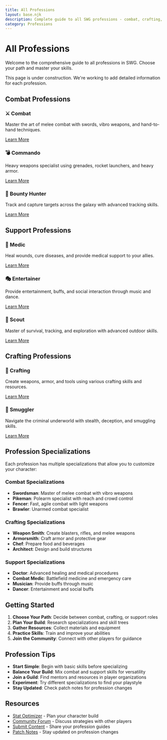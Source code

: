 ```yaml
---
title: All Professions
layout: base.njk
description: Complete guide to all SWG professions - combat, crafting, entertainment, and more
category: Professions
---
```


# All Professions

Welcome to the comprehensive guide to all professions in SWG. Choose your path and master your skills.

<div class="construction-notice">
This page is under construction. We're working to add detailed information for each profession.
</div>

## Combat Professions

<div class="hub-grid">
  <div class="content-card">
    <h3>⚔️ Combat</h3>
    <p>Master the art of melee combat with swords, vibro weapons, and hand-to-hand techniques.</p>
    <a href="/professions/combat/" class="btn btn-primary">Learn More</a>
  </div>

  <div class="content-card">
    <h3>💣 Commando</h3>
    <p>Heavy weapons specialist using grenades, rocket launchers, and heavy armor.</p>
    <a href="/professions/commando/" class="btn btn-primary">Learn More</a>
  </div>

  <div class="content-card">
    <h3>🎯 Bounty Hunter</h3>
    <p>Track and capture targets across the galaxy with advanced tracking skills.</p>
    <a href="/professions/bounty-hunter/" class="btn btn-primary">Learn More</a>
  </div>
</div>

## Support Professions

<div class="hub-grid">
  <div class="content-card">
    <h3>🏥 Medic</h3>
    <p>Heal wounds, cure diseases, and provide medical support to your allies.</p>
    <a href="/professions/medic/" class="btn btn-primary">Learn More</a>
  </div>

  <div class="content-card">
    <h3>🎭 Entertainer</h3>
    <p>Provide entertainment, buffs, and social interaction through music and dance.</p>
    <a href="/professions/entertainer/" class="btn btn-primary">Learn More</a>
  </div>

  <div class="content-card">
    <h3>🌿 Scout</h3>
    <p>Master of survival, tracking, and exploration with advanced outdoor skills.</p>
    <a href="/professions/scout/" class="btn btn-primary">Learn More</a>
  </div>
</div>

## Crafting Professions

<div class="hub-grid">
  <div class="content-card">
    <h3>🔨 Crafting</h3>
    <p>Create weapons, armor, and tools using various crafting skills and resources.</p>
    <a href="/professions/crafting/" class="btn btn-primary">Learn More</a>
  </div>

  <div class="content-card">
    <h3>🚀 Smuggler</h3>
    <p>Navigate the criminal underworld with stealth, deception, and smuggling skills.</p>
    <a href="/professions/smuggler/" class="btn btn-primary">Learn More</a>
  </div>
</div>

## Profession Specializations

Each profession has multiple specializations that allow you to customize your character:

### Combat Specializations
- **Swordsman**: Master of melee combat with vibro weapons
- **Pikeman**: Polearm specialist with reach and crowd control
- **Fencer**: Fast, agile combat with light weapons
- **Brawler**: Unarmed combat specialist

### Crafting Specializations
- **Weapon Smith**: Create blasters, rifles, and melee weapons
- **Armorsmith**: Craft armor and protective gear
- **Chef**: Prepare food and beverages
- **Architect**: Design and build structures

### Support Specializations
- **Doctor**: Advanced healing and medical procedures
- **Combat Medic**: Battlefield medicine and emergency care
- **Musician**: Provide buffs through music
- **Dancer**: Entertainment and social buffs

## Getting Started

1. **Choose Your Path**: Decide between combat, crafting, or support roles
2. **Plan Your Build**: Research specializations and skill trees
3. **Gather Resources**: Collect materials and equipment
4. **Practice Skills**: Train and improve your abilities
5. **Join the Community**: Connect with other players for guidance

## Profession Tips

- **Start Simple**: Begin with basic skills before specializing
- **Balance Your Build**: Mix combat and support skills for versatility
- **Join a Guild**: Find mentors and resources in player organizations
- **Experiment**: Try different specializations to find your playstyle
- **Stay Updated**: Check patch notes for profession changes

## Resources

- [Stat Optimizer](/pages/stat-optimizer/) - Plan your character build
- [Community Forum](/pages/forum/) - Discuss strategies with other players
- [Submit Content](/pages/submit-content/) - Share your profession guides
- [Patch Notes](/patch-notes/) - Stay updated on profession changes 